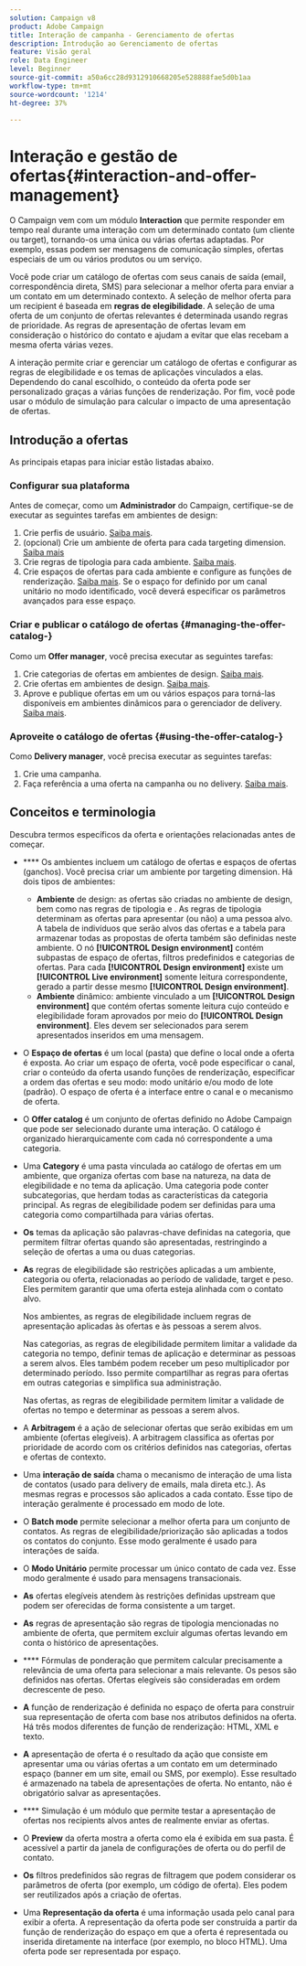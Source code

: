 ```yaml
---
solution: Campaign v8
product: Adobe Campaign
title: Interação de campanha - Gerenciamento de ofertas
description: Introdução ao Gerenciamento de ofertas
feature: Visão geral
role: Data Engineer
level: Beginner
source-git-commit: a50a6cc28d9312910668205e528888fae5d0b1aa
workflow-type: tm+mt
source-wordcount: '1214'
ht-degree: 37%

---
```


# Interação e gestão de ofertas{#interaction-and-offer-management}

O Campaign vem com um módulo **Interaction** que permite responder em tempo real durante uma interação com um determinado contato (um cliente ou target), tornando-os uma única ou várias ofertas adaptadas. Por exemplo, essas podem ser mensagens de comunicação simples, ofertas especiais de um ou vários produtos ou um serviço.

Você pode criar um catálogo de ofertas com seus canais de saída (email, correspondência direta, SMS) para selecionar a melhor oferta para enviar a um contato em um determinado contexto. A seleção de melhor oferta para um recipient é baseada em **regras de elegibilidade**. A seleção de uma oferta de um conjunto de ofertas relevantes é determinada usando regras de prioridade. As regras de apresentação de ofertas levam em consideração o histórico do contato e ajudam a evitar que elas recebam a mesma oferta várias vezes.

A interação permite criar e gerenciar um catálogo de ofertas e configurar as regras de elegibilidade e os temas de aplicações vinculados a elas. Dependendo do canal escolhido, o conteúdo da oferta pode ser personalizado graças a várias funções de renderização. Por fim, você pode usar o módulo de simulação para calcular o impacto de uma apresentação de ofertas.

## Introdução a ofertas

As principais etapas para iniciar estão listadas abaixo.

### Configurar sua plataforma

Antes de começar, como um **Administrador** do Campaign, certifique-se de executar as seguintes tarefas em ambientes de design:

1. Crie perfis de usuário. [Saiba mais](interaction-operators.md).
1. (opcional) Crie um ambiente de oferta para cada targeting dimension. [Saiba mais](interaction-env.md)
1. Crie regras de tipologia para cada ambiente. [Saiba mais](interaction-offer.md#offer-presentation).
1. Crie espaços de ofertas para cada ambiente e configure as funções de renderização. [Saiba mais](interaction-offer-spaces.md).
Se o espaço for definido por um canal unitário no modo identificado, você deverá especificar os parâmetros avançados para esse espaço.

### Criar e publicar o catálogo de ofertas {#managing-the-offer-catalog-}

Como um **Offer manager**, você precisa executar as seguintes tarefas:

1. Crie categorias de ofertas em ambientes de design. [Saiba mais](interaction-offer-catalog.md#creating-offer-categories).
1. Crie ofertas em ambientes de design. [Saiba mais](interaction-offer.md).
1. Aprove e publique ofertas em um ou vários espaços para torná-las disponíveis em ambientes dinâmicos para o gerenciador de delivery. [Saiba mais](interaction-offer.md#approve-offers).

### Aproveite o catálogo de ofertas {#using-the-offer-catalog-}

Como **Delivery manager**, você precisa executar as seguintes tarefas:

1. Crie uma campanha.
1. Faça referência a uma oferta na campanha ou no delivery. [Saiba mais](interaction-send-offers.md).


## Conceitos e terminologia

Descubra termos específicos da oferta e orientações relacionadas antes de começar.

* **** Os ambientes incluem um catálogo de ofertas e espaços de ofertas (ganchos). Você precisa criar um ambiente por targeting dimension.
Há dois tipos de ambientes:

   * **Ambiente** de design: as ofertas são criadas no ambiente de design, bem como nas regras de tipologia e . As regras de tipologia determinam as ofertas para apresentar (ou não) a uma pessoa alvo. A tabela de indivíduos que serão alvos das ofertas e a tabela para armazenar todas as propostas de oferta também são definidas neste ambiente. O nó **[!UICONTROL Design environment]** contém subpastas de espaço de ofertas, filtros predefinidos e categorias de ofertas. Para cada **[!UICONTROL Design environment]** existe um **[!UICONTROL Live environment]** somente leitura correspondente, gerado a partir desse mesmo **[!UICONTROL Design environment]**.
   * **Ambiente** dinâmico: ambiente vinculado a um  **[!UICONTROL Design environment]** que contém ofertas somente leitura cujo conteúdo e elegibilidade foram aprovados por meio do  **[!UICONTROL Design environment]**. Eles devem ser selecionados para serem apresentados inseridos em uma mensagem.

* O **Espaço de ofertas** é um local (pasta) que define o local onde a oferta é exposta. Ao criar um espaço de oferta, você pode especificar o canal, criar o conteúdo da oferta usando funções de renderização, especificar a ordem das ofertas e seu modo: modo unitário e/ou modo de lote (padrão). O espaço de oferta é a interface entre o canal e o mecanismo de oferta.
* O **Offer catalog** é um conjunto de ofertas definido no Adobe Campaign que pode ser selecionado durante uma interação. O catálogo é organizado hierarquicamente com cada nó correspondente a uma categoria.
* Uma **Category** é uma pasta vinculada ao catálogo de ofertas em um ambiente, que organiza ofertas com base na natureza, na data de elegibilidade e no tema da aplicação. Uma categoria pode conter subcategorias, que herdam todas as características da categoria principal. As regras de elegibilidade podem ser definidas para uma categoria como compartilhada para várias ofertas.
* **Os** temas da aplicação são palavras-chave definidas na categoria, que permitem filtrar ofertas quando são apresentadas, restringindo a seleção de ofertas a uma ou duas categorias.
* **As** regras de elegibilidade são restrições aplicadas a um ambiente, categoria ou oferta, relacionadas ao período de validade, target e peso. Eles permitem garantir que uma oferta esteja alinhada com o contato alvo.

   Nos ambientes, as regras de elegibilidade incluem regras de apresentação aplicadas às ofertas e às pessoas a serem alvos.

   Nas categorias, as regras de elegibilidade permitem limitar a validade da categoria no tempo, definir temas de aplicação e determinar as pessoas a serem alvos. Eles também podem receber um peso multiplicador por determinado período. Isso permite compartilhar as regras para ofertas em outras categorias e simplifica sua administração.

   Nas ofertas, as regras de elegibilidade permitem limitar a validade de ofertas no tempo e determinar as pessoas a serem alvos.

* A **Arbitragem** é a ação de selecionar ofertas que serão exibidas em um ambiente (ofertas elegíveis). A arbitragem classifica as ofertas por prioridade de acordo com os critérios definidos nas categorias, ofertas e ofertas de contexto.
* Uma **interação de saída** chama o mecanismo de interação de uma lista de contatos (usado para delivery de emails, mala direta etc.). As mesmas regras e processos são aplicados a cada contato. Esse tipo de interação geralmente é processado em modo de lote.
* O **Batch mode** permite selecionar a melhor oferta para um conjunto de contatos. As regras de elegibilidade/priorização são aplicadas a todos os contatos do conjunto. Esse modo geralmente é usado para interações de saída.
* O **Modo Unitário** permite processar um único contato de cada vez. Esse modo geralmente é usado para mensagens transacionais.
* **As** ofertas elegíveis atendem às restrições definidas upstream que podem ser oferecidas de forma consistente a um target.
* **As** regras de apresentação são regras de tipologia mencionadas no ambiente de oferta, que permitem excluir algumas ofertas levando em conta o histórico de apresentações.
* **** Fórmulas de ponderação que permitem calcular precisamente a relevância de uma oferta para selecionar a mais relevante. Os pesos são definidos nas ofertas. Ofertas elegíveis são consideradas em ordem decrescente de peso.
* **A** função de renderização é definida no espaço de oferta para construir sua representação de oferta com base nos atributos definidos na oferta. Há três modos diferentes de função de renderização: HTML, XML e texto.
* **A** apresentação de oferta é o resultado da ação que consiste em apresentar uma ou várias ofertas a um contato em um determinado espaço (banner em um site, email ou SMS, por exemplo). Esse resultado é armazenado na tabela de apresentações de oferta. No entanto, não é obrigatório salvar as apresentações.
* **** Simulação é um módulo que permite testar a apresentação de ofertas nos recipients alvos antes de realmente enviar as ofertas.
* O **Preview** da oferta mostra a oferta como ela é exibida em sua pasta. É acessível a partir da janela de configurações de oferta ou do perfil de contato.
* **Os** filtros predefinidos são regras de filtragem que podem considerar os parâmetros de oferta (por exemplo, um código de oferta). Eles podem ser reutilizados após a criação de ofertas.
* Uma **Representação da oferta** é uma informação usada pelo canal para exibir a oferta. A representação da oferta pode ser construída a partir da função de renderização do espaço em que a oferta é representada ou inserida diretamente na interface (por exemplo, no bloco HTML). Uma oferta pode ser representada por espaço.

